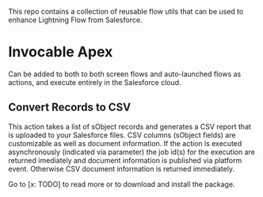 This repo contains a collection of reusable flow utils that can be used to enhance Lightning Flow from Salesforce. 

# Invocable Apex
Can be added to both to both screen flows and auto-launched flows as actions, and execute entirely in the Salesforce cloud.

## Convert Records to CSV

This action takes a list of sObject records and generates a CSV report that is uploaded to your Salesforce files. CSV columns (sObject fields) are customizable as well as document information. If the action is executed asynchronously (indicated via parameter) the job id(s) for the execution are returned imediately and document information is published via platform event. Otherwise CSV document information is returned immediately. 

Go to [x: TODO] to read more or to download and install the package. 

